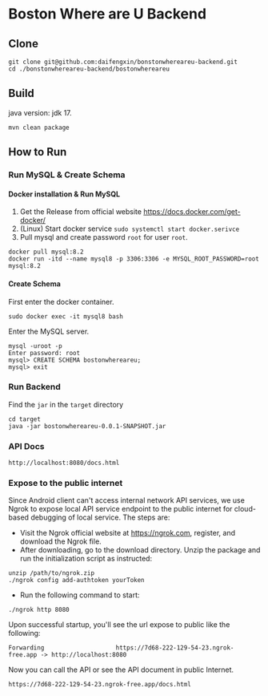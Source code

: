 # Boston Where are U Backend

## Clone

```shell
git clone git@github.com:daifengxin/bonstonwhereareu-backend.git
cd ./bonstonwhereareu-backend/bostonwhereareu
```

## Build

java version: jdk 17.

```shell
mvn clean package
```

## How to Run

### Run MySQL & Create Schema

#### Docker installation & Run MySQL

1. Get the Release from official website https://docs.docker.com/get-docker/
2. (Linux) Start docker service `sudo systemctl start docker.serivce`
3. Pull mysql and create password `root` for user `root`.

```shell
docker pull mysql:8.2
docker run -itd --name mysql8 -p 3306:3306 -e MYSQL_ROOT_PASSWORD=root mysql:8.2
```

#### Create Schema

First enter the docker container.

```shell
sudo docker exec -it mysql8 bash
```

Enter the MySQL server.

```shell
mysql -uroot -p
Enter password: root
mysql> CREATE SCHEMA bostonwhereareu;
mysql> exit
```

### Run Backend

Find the `jar` in the `target` directory

```shell
cd target
java -jar bostonwhereareu-0.0.1-SNAPSHOT.jar
```

### API Docs

```
http://localhost:8080/docs.html
```

### Expose to the public internet

Since Android client can't access internal network API services, we use Ngrok to expose local API service endpoint to the public internet for cloud-based debugging of local service. The steps are:

- Visit the Ngrok official website at https://ngrok.com, register, and download the Ngrok file. 
- After downloading, go to the download directory. Unzip the package and run the initialization script as instructed:

```shell
unzip /path/to/ngrok.zip
./ngrok config add-authtoken yourToken
```

- Run the following command to start:

```shell
./ngrok http 8080
```

Upon successful startup, you'll see the url expose to public like the following:

```shell
Forwarding                    https://7d68-222-129-54-23.ngrok-free.app -> http://localhost:8080
```

Now you can call the API or see the API document in public Internet.

```shell
https://7d68-222-129-54-23.ngrok-free.app/docs.html
```

